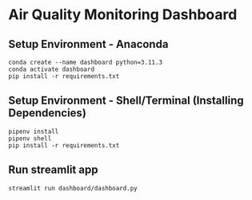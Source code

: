 # Air Quality Monitoring Dashboard 

## Setup Environment - Anaconda
```
conda create --name dashboard python=3.11.3
conda activate dashboard
pip install -r requirements.txt
```

## Setup Environment - Shell/Terminal (Installing Dependencies)
```
pipenv install
pipenv shell
pip install -r requirements.txt
```

## Run streamlit app
```
streamlit run dashboard/dashboard.py 
```
